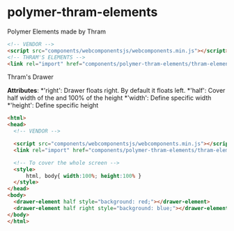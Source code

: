 polymer-thram-elements
======================

Polymer Elements made by Thram

```html
<!-- VENDOR -->
<script src="components/webcomponentsjs/webcomponents.min.js"></script>
<!-- THRAM'S ELEMENTS -->
<link rel="import" href="components/polymer-thram-elements/thram-elements.html">
```

Thram's Drawer

**Attributes**:
  *'right': Drawer floats right. By default it floats left.
  *'half': Cover half width of the <html> and 100% of the height
  *'width': Define specific width
  *'height': Define specific height

```html
<html>
<head>
  <!-- VENDOR -->

  <script src="components/webcomponentsjs/webcomponents.min.js"></script>
  <link rel="import" href="components/polymer-thram-elements/thram-elements.html">

  <!-- To cover the whole screen -->
  <style>
      html, body{ width:100%; height:100% }
  </style>
</head>
<body>
  <drawer-element half style="background: red;"></drawer-element>
  <drawer-element half right style="background: blue;"></drawer-element>
</body>
</html>
```